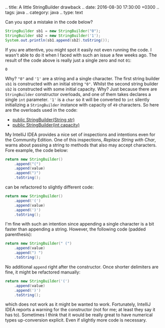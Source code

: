 .. title: A little StringBuilder drawback
.. date: 2016-08-30 17:30:00 +0300
.. tags: java
.. category: java
.. type: text

Can you spot a mistake in the code below?

```java
StringBuilder sb1 = new StringBuilder("0");
StringBuilder sb2 = new StringBuilder('1');
System.out.println(sb1.append(sb2).toString());
```

<!-- TEASER_END -->

If you are attentive, you might spot it easily not even running the code.
I wasn't able to do it when I faced with such an issue a few weeks ago.
The result of the code above is really just a single zero and not `01`:

```
0
```

Why?
`"0"` and `'1'` are a string and a single character.
The first string builder `sb1` is constructed with an initial string `"0"`.
Whilst the second string builder `sb2` is constructed with some initial capacity.
Why?
Just because there are `StringBuilder` constructor overloads, and one of them takes declares a single `int` parameter.
`'1'` is a `char` so it will be converted to `int` silently initializing a `StringBuilder` instance with capacity of `49` characters.
So here are the overloads used in the code:

* [public StringBuilder(String str)](https://docs.oracle.com/javase/8/docs/api/java/lang/StringBuilder.html#StringBuilder-java.lang.String-)
* [public StringBuilder(int capacity)](https://docs.oracle.com/javase/8/docs/api/java/lang/StringBuilder.html#StringBuilder-int-)

My IntelliJ IDEA provides a nice set of inspections and intentions even for the Community Edition.
One of this inspections, _Replace String with Char_, warns about passing a string to methods that also may accept characters.
Fore example, the code below:

```java
return new StringBuilder()
	.append("(")
	.append(value)
	.append(")")
	.toString();
```

can be refactored to slightly different code:

```java
return new StringBuilder()
	.append('(')
	.append(value)
	.append(')')
	.toString();
```

I'm fine with such an intention since appending a single character is a bit faster than appending a string.
However, the following code (padded parenthesis):

```java
return new StringBuilder(" (")
	.append(value)
	.append(") ")
	.toString();
```

No additional `append` right after the constructor.
Once shorter delimiters are fine, it might be refactored manually:

```java
return new StringBuilder('(')
	.append(value)
	.append(')')
	.toString();
```

which does not work as it might be wanted to work.
Fortunately, IntelliJ IDEA reports a warning for the constructor (not for me; at least they say it has to).
Sometimes I think that it would be really great to have numerical types up-conversion explicit.
Even if slightly more code is necessary.
